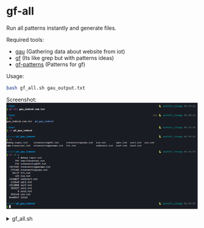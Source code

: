 # gf-all
Run all patterns instantly and generate files.

Required tools: 
- [gau](https://github.com/lc/gau) (Gathering data about website from iot)
- [gf](https://github.com/tomnomnom/gf) (Its like grep but with patterns ideas)
- [gf-patterns](https://github.com/1ndianl33t/Gf-Patterns) (Patterns for gf)

Usage:
```sh
bash gf_all.sh gau_output.txt
```

Screenshot:
![](./Screenshot.png)

<details>
<summary>gf_all.sh</summary>
```sh
#!/usr/bin/env bash

gf_patterns='''
debug_logic
img-traversal
interestingEXT
interestingparams
interestingsubs
lfi
rce
redirect
sqli
ssrf
ssti
xss
xss2
'''

# EXPECTED FILE WHICH CONTAIN GAU OUTPUT OR SAME
main() {
  check $@
  create $1
}

check() {
  if (( $# != 1 )); then
    error "required file with gau output or same"
  fi
  path_to_file=''
  if [[ "$1" = /* ]]; then
    path_to_file=$1
  else
    path_to_file="$(pwd)/$1"
  fi
  if ! [[ -f "$path_to_file" ]]; then
    error "no such file"
  fi
}

create() {
  gf_dir="gf_$(echo $1 | rev | cut -d '/' -f 1 | rev | cut -d '.' -f 1)"
  mkdir -p "$gf_dir"
  for pattern in $gf_patterns; do
    cat $1 | gf $pattern > "$gf_dir/$pattern.txt"
  done
}

error() {
  echo "Error: $1" >&2; exit 1
}

main $@
```
</details>
